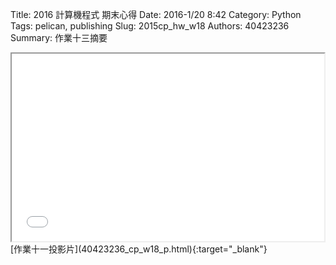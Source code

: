 Title: 2016 計算機程式 期末心得
Date: 2016-1/20 8:42
Category: Python
Tags: pelican, publishing
Slug: 2015cp_hw_w18
Authors: 40423236
Summary: 作業十三摘要

<iframe src="40423236_cp_w18_p.html" width="500" height="300"></iframe>
[作業十一投影片](40423236_cp_w18_p.html){:target="_blank"}
